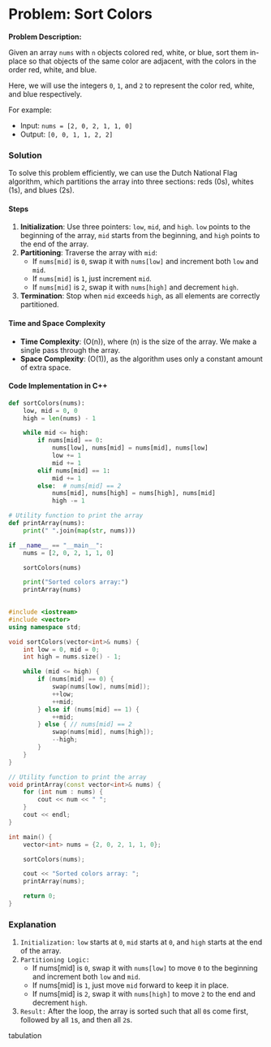 # Problem: Sort Colors

**Problem Description:**

Given an array `nums` with `n` objects colored red, white, or blue, sort them in-place so that objects of the same color are adjacent, with the colors in the order red, white, and blue.

Here, we will use the integers `0`, `1`, and `2` to represent the color red, white, and blue respectively.

For example:

- Input: `nums = [2, 0, 2, 1, 1, 0]`
- Output: `[0, 0, 1, 1, 2, 2]`

### Solution

To solve this problem efficiently, we can use the Dutch National Flag algorithm, which partitions the array into three sections: reds (0s), whites (1s), and blues (2s).

#### Steps

1. **Initialization**: Use three pointers: `low`, `mid`, and `high`. `low` points to the beginning of the array, `mid` starts from the beginning, and `high` points to the end of the array.
2. **Partitioning**: Traverse the array with `mid`:
   - If `nums[mid]` is `0`, swap it with `nums[low]` and increment both `low` and `mid`.
   - If `nums[mid]` is `1`, just increment `mid`.
   - If `nums[mid]` is `2`, swap it with `nums[high]` and decrement `high`.
3. **Termination**: Stop when `mid` exceeds `high`, as all elements are correctly partitioned.

#### Time and Space Complexity

- **Time Complexity**: \(O(n)\), where \(n\) is the size of the array. We make a single pass through the array.
- **Space Complexity**: \(O(1)\), as the algorithm uses only a constant amount of extra space.

#### Code Implementation in C++

```python
def sortColors(nums):
    low, mid = 0, 0
    high = len(nums) - 1

    while mid <= high:
        if nums[mid] == 0:
            nums[low], nums[mid] = nums[mid], nums[low]
            low += 1
            mid += 1
        elif nums[mid] == 1:
            mid += 1
        else:  # nums[mid] == 2
            nums[mid], nums[high] = nums[high], nums[mid]
            high -= 1

# Utility function to print the array
def printArray(nums):
    print(" ".join(map(str, nums)))

if __name__ == "__main__":
    nums = [2, 0, 2, 1, 1, 0]

    sortColors(nums)

    print("Sorted colors array:")
    printArray(nums)
 
```

```cpp
#include <iostream>
#include <vector>
using namespace std;

void sortColors(vector<int>& nums) {
    int low = 0, mid = 0;
    int high = nums.size() - 1;

    while (mid <= high) {
        if (nums[mid] == 0) {
            swap(nums[low], nums[mid]);
            ++low;
            ++mid;
        } else if (nums[mid] == 1) {
            ++mid;
        } else { // nums[mid] == 2
            swap(nums[mid], nums[high]);
            --high;
        }
    }
}

// Utility function to print the array
void printArray(const vector<int>& nums) {
    for (int num : nums) {
        cout << num << " ";
    }
    cout << endl;
}

int main() {
    vector<int> nums = {2, 0, 2, 1, 1, 0};

    sortColors(nums);

    cout << "Sorted colors array: ";
    printArray(nums);

    return 0;
}
```

### Explanation

1. `Initialization:` `low` starts at `0`, `mid` starts at `0`, and `high` starts at the end of the array.
1. `Partitioning Logic:`
    - If nums[mid] is `0`, swap it with `nums[low]` to move `0` to the beginning and increment both `low` and `mid`.
    - If nums[mid] is `1`, just move `mid` forward to keep it in place.
    - If nums[mid] is `2`, swap it with `nums[high]` to move `2` to the end and decrement `high`.
1. `Result:` After the loop, the array is sorted such that all `0`s come first, followed by all `1`s, and then all `2`s.

tabulation 